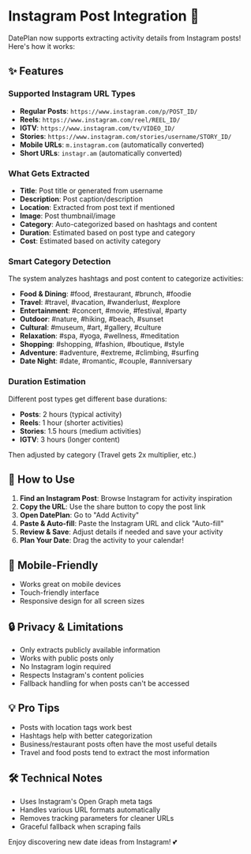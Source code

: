 # Instagram Post Integration 📸

DatePlan now supports extracting activity details from Instagram posts! Here's how it works:

## ✨ Features

### Supported Instagram URL Types
- **Regular Posts**: `https://www.instagram.com/p/POST_ID/`
- **Reels**: `https://www.instagram.com/reel/REEL_ID/`
- **IGTV**: `https://www.instagram.com/tv/VIDEO_ID/`
- **Stories**: `https://www.instagram.com/stories/username/STORY_ID/`
- **Mobile URLs**: `m.instagram.com` (automatically converted)
- **Short URLs**: `instagr.am` (automatically converted)

### What Gets Extracted
- **Title**: Post title or generated from username
- **Description**: Post caption/description
- **Location**: Extracted from post text if mentioned
- **Image**: Post thumbnail/image
- **Category**: Auto-categorized based on hashtags and content
- **Duration**: Estimated based on post type and category
- **Cost**: Estimated based on activity category

### Smart Category Detection
The system analyzes hashtags and post content to categorize activities:

- **Food & Dining**: #food, #restaurant, #brunch, #foodie
- **Travel**: #travel, #vacation, #wanderlust, #explore
- **Entertainment**: #concert, #movie, #festival, #party
- **Outdoor**: #nature, #hiking, #beach, #sunset
- **Cultural**: #museum, #art, #gallery, #culture
- **Relaxation**: #spa, #yoga, #wellness, #meditation
- **Shopping**: #shopping, #fashion, #boutique, #style
- **Adventure**: #adventure, #extreme, #climbing, #surfing
- **Date Night**: #date, #romantic, #couple, #anniversary

### Duration Estimation
Different post types get different base durations:
- **Posts**: 2 hours (typical activity)
- **Reels**: 1 hour (shorter activities)
- **Stories**: 1.5 hours (medium activities)
- **IGTV**: 3 hours (longer content)

Then adjusted by category (Travel gets 2x multiplier, etc.)

## 🎯 How to Use

1. **Find an Instagram Post**: Browse Instagram for activity inspiration
2. **Copy the URL**: Use the share button to copy the post link
3. **Open DatePlan**: Go to "Add Activity"
4. **Paste & Auto-fill**: Paste the Instagram URL and click "Auto-fill"
5. **Review & Save**: Adjust details if needed and save your activity
6. **Plan Your Date**: Drag the activity to your calendar!

## 📱 Mobile-Friendly
- Works great on mobile devices
- Touch-friendly interface
- Responsive design for all screen sizes

## 🔒 Privacy & Limitations
- Only extracts publicly available information
- Works with public posts only
- No Instagram login required
- Respects Instagram's content policies
- Fallback handling for when posts can't be accessed

## 💡 Pro Tips
- Posts with location tags work best
- Hashtags help with better categorization
- Business/restaurant posts often have the most useful details
- Travel and food posts tend to extract the most information

## 🛠️ Technical Notes
- Uses Instagram's Open Graph meta tags
- Handles various URL formats automatically
- Removes tracking parameters for cleaner URLs
- Graceful fallback when scraping fails

Enjoy discovering new date ideas from Instagram! 💕
